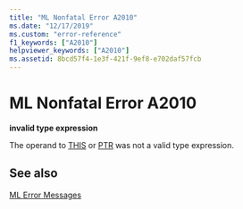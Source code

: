 ```yaml
---
title: "ML Nonfatal Error A2010"
ms.date: "12/17/2019"
ms.custom: "error-reference"
f1_keywords: ["A2010"]
helpviewer_keywords: ["A2010"]
ms.assetid: 8bcd57f4-1e3f-421f-9ef8-e702daf57fcb
---
```

# ML Nonfatal Error A2010

**invalid type expression**

The operand to [THIS](operator-this.md) or [PTR](operator-ptr.md) was not a valid type expression.

## See also

[ML Error Messages](ml-error-messages.md)
